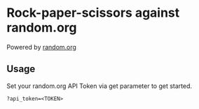 # Rock-paper-scissors against random.org

Powered by [random.org](https://random.org)

## Usage

Set your random.org API Token via get parameter to get started.

```
?api_token=<TOKEN>
```
